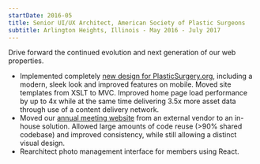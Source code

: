 ```yaml
---
startDate: 2016-05
title: Senior UI/UX Architect, American Society of Plastic Surgeons
subtitle: Arlington Heights, Illinois - May 2016 - July 2017
---
```


Drive forward the continued evolution and next generation of our web properties.

* <span class='dotnet mobile'>Implemented completely [new design for PlasticSurgery.org](/gallery/psorg-redesign), including a modern, sleek look and improved features on mobile. Moved site templates from XSLT to MVC.</span> <span class='ops'>Improved home page load performance by up to 4x while at the same time delivering 3.5x more asset data through use of a content delivery network.</span>
* <span class='dotnet mobile'>Moved our [annual meeting website](/gallery/pstm-website) from an external vendor to an in-house solution. Allowed large amounts of code reuse (>90% shared codebase) and improved consistency, while still allowing a distinct visual design.</span>
* <span class='react mobile'>Rearchitect photo management interface for members using React.</span>
